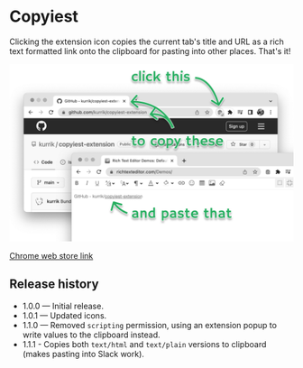 # Copyiest

Clicking the extension icon copies the current tab's title and URL as a rich text formatted link onto the clipboard for pasting into other places.  That's it!

![Screenshot](/assets/screenshot.png "Copiest extension screenshot")

[Chrome web store link](https://chrome.google.com/webstore/detail/copiest/cmepeblnfcigdpefcnijpcjndkafjkpp)

## Release history

 * 1.0.0 — Initial release.
 * 1.0.1 — Updated icons.
 * 1.1.0 — Removed `scripting` permission, using an extension popup to write values to the clipboard instead.
 * 1.1.1 - Copies both `text/html` and `text/plain` versions to clipboard (makes pasting into Slack work).
